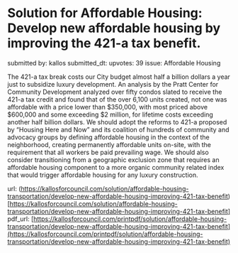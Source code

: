 # Solution for Affordable Housing: Develop new affordable housing by improving the 421-a tax benefit. #

submitted by: kallos
submitted_dt: 
upvotes: 39
issue: Affordable Housing

The 421-a tax break costs our City budget almost half a billion dollars a year just to subsidize luxury development. An analysis by the Pratt Center for Community Development analyzed over fifty condos slated to receive the 421-a tax credit and found that of the over 6,100 units created, not one was affordable with a price lower than $350,000, with most priced above $600,000 and some exceeding $2 million, for lifetime costs exceeding another half billion dollars. We should adopt the reforms to 421-a proposed by “Housing Here and Now” and its coalition of hundreds of community and advocacy groups by defining affordable housing in the context of the neighborhood, creating permanently affordable units on-site, with the requirement that all workers be paid prevailing wage. We should also consider transitioning from a geographic exclusion zone that requires an affordable housing component to a more organic community related index that would trigger affordable housing for any luxury construction.

url: (https://kallosforcouncil.com/solution/affordable-housing-transportation/develop-new-affordable-housing-improving-421-tax-benefit)[https://kallosforcouncil.com/solution/affordable-housing-transportation/develop-new-affordable-housing-improving-421-tax-benefit]
pdf_url: [https://kallosforcouncil.com/printpdf/solution/affordable-housing-transportation/develop-new-affordable-housing-improving-421-tax-benefit](https://kallosforcouncil.com/printpdf/solution/affordable-housing-transportation/develop-new-affordable-housing-improving-421-tax-benefit)